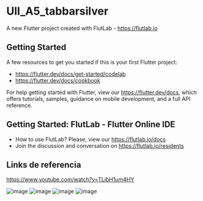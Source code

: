 # Ull_A5_tabbarsilver

A new Flutter project created with FlutLab - https://flutlab.io

## Getting Started

A few resources to get you started if this is your first Flutter project:

- https://flutter.dev/docs/get-started/codelab
- https://flutter.dev/docs/cookbook

For help getting started with Flutter, view our
https://flutter.dev/docs, which offers tutorials,
samples, guidance on mobile development, and a full API reference.

## Getting Started: FlutLab - Flutter Online IDE

- How to use FlutLab? Please, view our https://flutlab.io/docs
- Join the discussion and conversation on https://flutlab.io/residents

## Links de referencia

https://www.youtube.com/watch?v=TLibH1um4HY

![image](https://github.com/CampaG128/Ull_A5_tabbar/assets/143743923/325dc845-6ace-453b-83ac-6e4bdfaeccbe)
![image](https://github.com/CampaG128/Ull_A5_tabbar/assets/143743923/cbcc43e2-5ef4-446f-a8d9-48b84c4e1f43)
![image](https://github.com/CampaG128/Ull_A5_tabbar/assets/143743923/d1ea1e82-4dec-4d25-838b-869874c6677e)
![image](https://github.com/CampaG128/Ull_A5_tabbar/assets/143743923/584b56bb-ab84-438c-94df-b47fe270d838)
